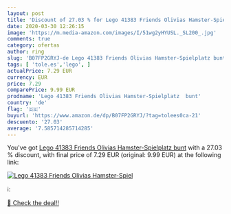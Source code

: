 ```yaml
---
layout: post
title: 'Discount of 27.03 % for Lego 41383 Friends Olivias Hamster-Spiel'
date: 2020-03-30 12:26:15
image: 'https://m.media-amazon.com/images/I/51wg2yHYUSL._SL200_.jpg'
comments: true
category: ofertas
author: ring
slug: 'B07FP2GRYJ-de Lego 41383 Friends Olivias Hamster-Spielplatz bunt'
tags: [ 'tole.es','lego', ]
actualPrice: 7.29 EUR
currency: EUR
price: 7.29
comparePrice: 9.99 EUR
prodname: 'Lego 41383 Friends Olivias Hamster-Spielplatz  bunt'
country: 'de'
flag: '🇩🇪'
buyurl: 'https://www.amazon.de/dp/B07FP2GRYJ/?tag=tolees0ca-21'
descuento: '27.03'
average: '7.585714285714285'
---
```


You've got [Lego 41383 Friends Olivias Hamster-Spielplatz  bunt](https://www.amazon.de/dp/B07FP2GRYJ/?tag=tolees0ca-21) with a  27.03 % discount, with final price of 7.29 EUR (original: 9.99 EUR) at the following link:

[![Lego 41383 Friends Olivias Hamster-Spiel](https://m.media-amazon.com/images/I/51wg2yHYUSL._SL200_.jpg)](https://www.amazon.de/dp/B07FP2GRYJ/?tag=tolees0ca-21)

ℹ️:


[🛒 Check the deal!!](https://www.amazon.de/dp/B07FP2GRYJ/?tag=tolees0ca-21)
